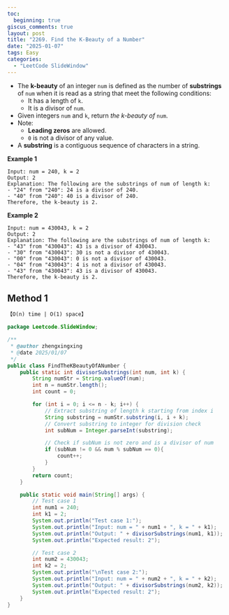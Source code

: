 ```yaml
---
toc:
  beginning: true
giscus_comments: true
layout: post
title: "2269. Find the K-Beauty of a Number"
date: "2025-01-07"
tags: Easy
categories:
  - "LeetCode SlideWindow"
---
```



- The **k-beauty** of an integer `num` is defined as the number of **substrings** of `num` when it is read as a string that meet the following conditions:
  - It has a length of `k`.
  - It is a divisor of `num`.
- Given integers `num` and `k`, return *the k-beauty of* `num`.
- Note:
  - **Leading zeros** are allowed.
  - `0` is not a divisor of any value.
- A **substring** is a contiguous sequence of characters in a string.

**Example 1**

```
Input: num = 240, k = 2
Output: 2
Explanation: The following are the substrings of num of length k:
- "24" from "240": 24 is a divisor of 240.
- "40" from "240": 40 is a divisor of 240.
Therefore, the k-beauty is 2.
```

**Example 2**

```
Input: num = 430043, k = 2
Output: 2
Explanation: The following are the substrings of num of length k:
- "43" from "430043": 43 is a divisor of 430043.
- "30" from "430043": 30 is not a divisor of 430043.
- "00" from "430043": 0 is not a divisor of 430043.
- "04" from "430043": 4 is not a divisor of 430043.
- "43" from "430043": 43 is a divisor of 430043.
Therefore, the k-beauty is 2.
```

## Method 1

```tex
【O(n) time | O(1) space】
```

```java
package Leetcode.SlideWindow;

/**
 * @author zhengxingxing
 * @date 2025/01/07
 */
public class FindTheKBeautyOfANumber {
    public static int divisorSubstrings(int num, int k) {
        String numStr = String.valueOf(num);
        int n = numStr.length();
        int count = 0;

        for (int i = 0; i <= n - k; i++) {
            // Extract substring of length k starting from index i
            String substring = numStr.substring(i, i + k);
            // Convert substring to integer for division check
            int subNum = Integer.parseInt(substring);

            // Check if subNum is not zero and is a divisor of num
            if (subNum != 0 && num % subNum == 0){
                count++;
            }
        }
        return count;
    }

    public static void main(String[] args) {
        // Test case 1
        int num1 = 240;
        int k1 = 2;
        System.out.println("Test case 1:");
        System.out.println("Input: num = " + num1 + ", k = " + k1);
        System.out.println("Output: " + divisorSubstrings(num1, k1));
        System.out.println("Expected result: 2");

        // Test case 2
        int num2 = 430043;
        int k2 = 2;
        System.out.println("\nTest case 2:");
        System.out.println("Input: num = " + num2 + ", k = " + k2);
        System.out.println("Output: " + divisorSubstrings(num2, k2));
        System.out.println("Expected result: 2");
    }
}
```






